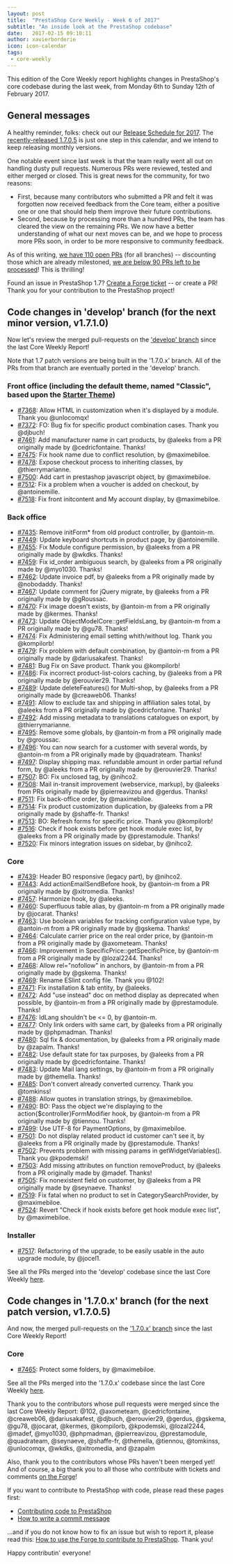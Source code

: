 ```yaml
---
layout: post
title:  "PrestaShop Core Weekly - Week 6 of 2017"
subtitle: "An inside look at the PrestaShop codebase"
date:   2017-02-15 09:10:11
author: xavierborderie
icon: icon-calendar
tags:
 - core-weekly
---
```


This edition of the Core Weekly report highlights changes in PrestaShop's core codebase during the last week, from Monday 6th to Sunday 12th of February 2017.


## General messages

A healthy reminder, folks: check out our [Release Schedule for 2017](http://build.prestashop.com/news/announcing-our-2017-release-schedule/). The [recently-released 1.7.0.5](http://build.prestashop.com/news/prestashop-1-7-0-5-maintenance-release/) is just one step in this calendar, and we intend to keep releasing monthly versions.

One notable event since last week is that the team really went all out on handling dusty pull requests. Numerous PRs were reviewed, tested and either merged or closed. This is great news for the community, for two reasons:<br/>

* First, because many contributors who submitted a PR and felt it was forgotten now received feedback from the Core team, either a positive one or one that should help them improve their future contributions.
* Second, because by processing more than a hundred PRs, the team has cleared the view on the remaining PRs. We now have a better understanding of what our next moves can be, and we hope to process more PRs soon, in order to be more responsive to community feedback.

As of this writing, [we have 110 open PRs](https://github.com/PrestaShop/PrestaShop/pulls) (for all branches) -- discounting those which are already milestoned, [we are below 90 PRs left to be processed](https://github.com/PrestaShop/PrestaShop/pulls?utf8=%E2%9C%93&q=is%3Apr%20is%3Aopen%20no%3Amilestone)! This is thrilling!

Found an issue in PrestaShop 1.7? [Create a Forge ticket](http://forge.prestashop.com/secure/CreateIssue%21default.jspa?selectedProjectId=11322&issuetype=1) -- or create a PR! Thank you for your contribution to the PrestaShop project!


## Code changes in 'develop' branch (for the next minor version, v1.7.1.0)

Now let's review the merged pull-requests on the ['develop' branch](https://github.com/PrestaShop/PrestaShop/tree/develop) since the last Core Weekly Report!

Note that 1.7 patch versions are being built in the '1.7.0.x' branch. All of the PRs from that branch are eventually ported in the 'develop' branch.


### Front office (including the default theme, named "Classic", based upon the [Starter Theme](https://github.com/PrestaShop/StarterTheme))

* [#7368](https://github.com/PrestaShop/PrestaShop/pull/7368): Allow HTML in customization when it's displayed by a module. Thank you @unlocomqx!
* [#7372](https://github.com/PrestaShop/PrestaShop/pull/7372): FO: Bug fix for specific product combination cases. Thank you @djbuch!
* [#7461](https://github.com/PrestaShop/PrestaShop/pull/7461): Add manufacturer name in cart products, by @aleeks from a PR originally made by @cedricfontaine. Thanks!
* [#7475](https://github.com/PrestaShop/PrestaShop/pull/7475): Fix hook name due to conflict resolution, by @maximebiloe.
* [#7478](https://github.com/PrestaShop/PrestaShop/pull/7478): Expose checkout process to inheriting classes, by @thierrymarianne.
* [#7500](https://github.com/PrestaShop/PrestaShop/pull/7500): Add cart in prestashop javascript object, by @maximebiloe.
* [#7512](https://github.com/PrestaShop/PrestaShop/pull/7512): Fix a problem when a voucher is added on checkout, by @antoinemille.
* [#7518](https://github.com/PrestaShop/PrestaShop/pull/7518): Fix front initcontent and My account display, by @maximebiloe.


### Back office

* [#7435](https://github.com/PrestaShop/PrestaShop/pull/7435): Remove initForm* from old product controller, by @antoin-m.
* [#7449](https://github.com/PrestaShop/PrestaShop/pull/7449): Update keyboard shortcuts in product page, by @antoinemille.
* [#7455](https://github.com/PrestaShop/PrestaShop/pull/7455): Fix Module configure permission, by @aleeks from a PR originally made by @wkdks. Thanks!
* [#7459](https://github.com/PrestaShop/PrestaShop/pull/7459): Fix id_order ambiguous search, by @aleeks from a PR originally made by @myo1030. Thanks!
* [#7462](https://github.com/PrestaShop/PrestaShop/pull/7462): Update invoice pdf, by @aleeks from a PR originally made by @nobodaddy. Thanks!
* [#7467](https://github.com/PrestaShop/PrestaShop/pull/7467): Update comment for jQuery migrate, by @aleeks from a PR originally made by @gRoussac.
* [#7470](https://github.com/PrestaShop/PrestaShop/pull/7470): Fix image doesn't exists, by @antoin-m from a PR originally made by @kermes. Thanks!
* [#7473](https://github.com/PrestaShop/PrestaShop/pull/7473): Update ObjectModelCore::getFieldsLang, by @antoin-m from a PR originally made by @gu78. Thanks!
* [#7474](https://github.com/PrestaShop/PrestaShop/pull/7474): Fix Administering email setting whith/without log. Thank you @kompilorb!
* [#7479](https://github.com/PrestaShop/PrestaShop/pull/7479): Fix problem with default combination, by @antoin-m from a PR originally made by @dariusakafest. Thanks!
* [#7481](https://github.com/PrestaShop/PrestaShop/pull/7481): Bug Fix on Save product. Thank you @kompilorb!
* [#7486](https://github.com/PrestaShop/PrestaShop/pull/7486): Fix incorrect product-list-colors caching, by @aleeks from a PR originally made by @erouvier29. Thanks!
* [#7489](https://github.com/PrestaShop/PrestaShop/pull/7489): Update deleteFeatures() for Multi-shop, by @aleeks from a PR originally made by @creaweb06. Thanks!
* [#7491](https://github.com/PrestaShop/PrestaShop/pull/7491): Allow to exclude tax and shipping in affiliation sales total, by @aleeks from a PR originally made by @cedricfontaine. Thanks!
* [#7492](https://github.com/PrestaShop/PrestaShop/pull/7492): Add missing metadata to translations catalogues on export, by @thierrymarianne.
* [#7495](https://github.com/PrestaShop/PrestaShop/pull/7495): Remove some globals, by @antoin-m from a PR originally made by @groussac.
* [#7496](https://github.com/PrestaShop/PrestaShop/pull/7496): You can now search for a customer with several words, by @antoin-m from a PR originally made by @quadrateam. Thanks!
* [#7497](https://github.com/PrestaShop/PrestaShop/pull/7497): Display shipping max. refundable amount in order partial refund form, by @aleeks from a PR originally made by @erouvier29. Thanks!
* [#7507](https://github.com/PrestaShop/PrestaShop/pull/7507): BO: Fix unclosed tag, by @nihco2.
* [#7508](https://github.com/PrestaShop/PrestaShop/pull/7508): Mail in-transit improvement (webservice, markup), by @aleeks from PRs originally made by @pierreavizou and @gerdus. Thanks!
* [#7511](https://github.com/PrestaShop/PrestaShop/pull/7511): Fix back-office order, by @maximebiloe.
* [#7514](https://github.com/PrestaShop/PrestaShop/pull/7514): Fix product customization duplication, by @aleeks from a PR originally made by @shaffe-fr. Thanks!
* [#7513](https://github.com/PrestaShop/PrestaShop/pull/7513): BO: Refresh forms for specific price. Thank you @kompilorb!
* [#7516](https://github.com/PrestaShop/PrestaShop/pull/7516): Check if hook exists before get hook module exec list, by @aleeks from a PR originally made by @prestamodule. Thanks!
* [#7520](https://github.com/PrestaShop/PrestaShop/pull/7520): Fix minors integration issues on sidebar, by @nihco2.


### Core

* [#7439](https://github.com/PrestaShop/PrestaShop/pull/7439): Header BO responsive (legacy part), by @nihco2.
* [#7443](https://github.com/PrestaShop/PrestaShop/pull/7443): Add actionEmailSendBefore hook, by @antoin-m from a PR originally made by @xitromedia. Thanks!
* [#7457](https://github.com/PrestaShop/PrestaShop/pull/7457): Harmonize hook, by @aleeks.
* [#7460](https://github.com/PrestaShop/PrestaShop/pull/7460): Superfluous table alias, by @antoin-m from a PR originally made by @jocarat. Thanks!
* [#7463](https://github.com/PrestaShop/PrestaShop/pull/7463): Use boolean variables for tracking configuration value type, by @antoin-m from a PR originally made by @gskema. Thanks!
* [#7464](https://github.com/PrestaShop/PrestaShop/pull/7464): Calculate carrier price on the real order price, by @antoin-m from a PR originally made by @axometeam. Thanks!
* [#7466](https://github.com/PrestaShop/PrestaShop/pull/7466): Improvement in SpecificPrice::getSpecificPrice, by @antoin-m from a PR originally made by @lozal2244. Thanks!
* [#7468](https://github.com/PrestaShop/PrestaShop/pull/7468): Allow rel="nofollow" in anchors, by @antoin-m from a PR originally made by @gskema. Thanks!
* [#7469](https://github.com/PrestaShop/PrestaShop/pull/7469): Rename ESlint config file. Thank you @102!
* [#7471](https://github.com/PrestaShop/PrestaShop/pull/7471): Fix installation & tab entity, by @aleeks.
* [#7472](https://github.com/PrestaShop/PrestaShop/pull/7472): Add "use instead" doc on method display as deprecated when possible, by @antoin-m from a PR originally made by @prestamodule. Thanks!
* [#7476](https://github.com/PrestaShop/PrestaShop/pull/7476): IdLang shouldn't be <= 0, by @antoin-m.
* [#7477](https://github.com/PrestaShop/PrestaShop/pull/7477): Only link orders with same cart, by @aleeks from a PR originally made by @phpmadman. Thanks!
* [#7480](https://github.com/PrestaShop/PrestaShop/pull/7480): Sql fix & documentation, by @aleeks from a PR originally made by @zapalm. Thanks!
* [#7482](https://github.com/PrestaShop/PrestaShop/pull/7482): Use default state for tax purposes, by @aleeks from a PR originally made by @cedricfontaine. Thanks!
* [#7483](https://github.com/PrestaShop/PrestaShop/pull/7483): Update Mail lang settings, by @antoin-m from a PR originally made by @themella. Thanks!
* [#7485](https://github.com/PrestaShop/PrestaShop/pull/7485): Don't convert already converted currency. Thank you @tomkinss!
* [#7488](https://github.com/PrestaShop/PrestaShop/pull/7488): Allow quotes in translation strings, by @maximebiloe.
* [#7490](https://github.com/PrestaShop/PrestaShop/pull/7490): BO: Pass the object we're displaying to the action{$controller}FormModifier hook, by @antoin-m from a PR originally made by @tiennou. Thanks!
* [#7499](https://github.com/PrestaShop/PrestaShop/pull/7499): Use UTF-8 for PaymentOptions, by @maximebiloe.
* [#7501](https://github.com/PrestaShop/PrestaShop/pull/7501): Do not display related product id customer can't see it, by @aleeks from a PR originally made by @prestamodule. Thanks!
* [#7502](https://github.com/PrestaShop/PrestaShop/pull/7502): Prevents problem with missing params in getWidgetVariables(). Thank you @kpodemski!
* [#7503](https://github.com/PrestaShop/PrestaShop/pull/7503): Add missing attributes on function removeProduct, by @aleeks from a PR originally made by @madef. Thanks!
* [#7505](https://github.com/PrestaShop/PrestaShop/pull/7505): Fix nonexistent field on customer, by @aleeks from a PR originally made by @seynaeve. Thanks!
* [#7519](https://github.com/PrestaShop/PrestaShop/pull/7519): Fix fatal when no product to set in CategorySearchProvider, by @maximebiloe.
* [#7524](https://github.com/PrestaShop/PrestaShop/pull/7524): Revert "Check if hook exists before get hook module exec list", by @maximebiloe.


### Installer

* [#7517](https://github.com/PrestaShop/PrestaShop/pull/7517): Refactoring of the upgrade, to be easily usable in the auto upgrade module, by @jocel1.


See all the PRs merged into the 'develop' codebase since the last Core Weekly [here](https://github.com/PrestaShop/PrestaShop/pulls?utf8=%E2%9C%93&q=is%3Apr%20merged%3A2017-02-06.2017-02-12%20is%3Aclosed%20base%3Adevelop).


## Code changes in '1.7.0.x' branch (for the next patch version, v1.7.0.5) 

And now, the merged pull-requests on the ['1.7.0.x' branch](https://github.com/PrestaShop/PrestaShop/tree/1.7.0.x) since the last Core Weekly Report!


### Core

* [#7465](https://github.com/PrestaShop/PrestaShop/pull/7465): Protect some folders, by @maximebiloe.




See all the PRs merged into the '1.7.0.x' codebase since the last Core Weekly [here](https://github.com/PrestaShop/PrestaShop/pulls?utf8=%E2%9C%93&q=is%3Apr%20merged%3A2017-02-06..2017-02-12%20is%3Aclosed%20base%3A1.7.0.x).


Thank you to the contributors whose pull requests were merged since the last Core Weekly Report: @102, @axometeam, @cedricfontaine, @creaweb06, @dariusakafest, @djbuch, @erouvier29, @gerdus, @gskema, @gu78, @jocarat, @kermes, @kompilorb, @kpodemski, @lozal2244, @madef, @myo1030, @phpmadman, @pierreavizou, @prestamodule, @quadrateam, @seynaeve, @shaffe-fr, @themella, @tiennou, @tomkinss, @unlocomqx, @wkdks, @xitromedia, and @zapalm

Also, thank you to the contributors whose PRs haven't been merged yet! And of course, a big thank you to all those who contribute with tickets and comments [on the Forge](http://forge.prestashop.com/browse/BOOM/?selectedTab=com.atlassian.jira.jira-projects-plugin:summary-panel)!

If you want to contribute to PrestaShop with code, please read these pages first:

 * [Contributing code to PrestaShop](http://doc.prestashop.com/display/PS16/Contributing+code+to+PrestaShop)
 * [How to write a commit message](http://doc.prestashop.com/display/PS16/How+to+write+a+commit+message)

...and if you do not know how to fix an issue but wish to report it, please read this: [How to use the Forge to contribute to PrestaShop](http://doc.prestashop.com/display/PS16/How+to+use+the+Forge+to+contribute+to+PrestaShop). Thank you!

Happy contributin' everyone!
